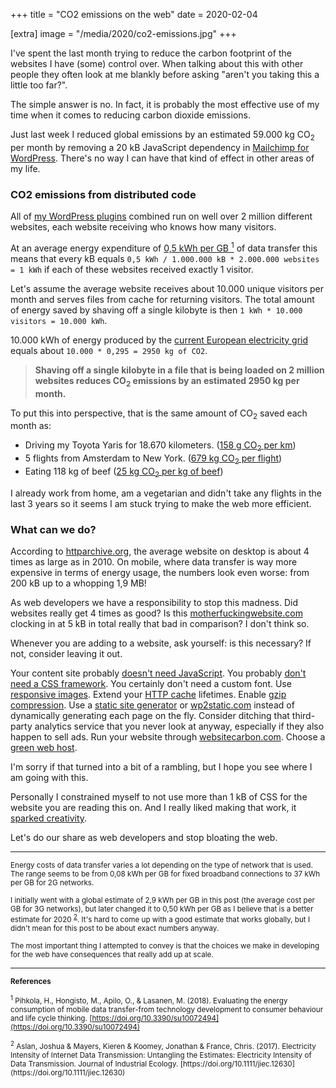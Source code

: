 +++
title = "CO2 emissions on the web"
date = 2020-02-04

[extra]
image = "/media/2020/co2-emissions.jpg"
+++

I've spent the last month trying to reduce the carbon footprint of the websites I have (some) control over. When talking about this with other people they often look at me blankly before asking "aren't you taking this a little too far?".

The simple answer is no. In fact, it is probably the most effective use of my time when it comes to reducing carbon dioxide emissions. 

Just last week I reduced global emissions by an estimated 59.000 kg CO<sub>2</sub> per month by removing a 20 kB JavaScript dependency in [Mailchimp for WordPress](https://www.mc4wp.com/). There's no way I can have that kind of effect in other areas of my life.


### CO2 emissions from distributed code

All of [my WordPress plugins](/wordpress-plugins/) combined run on well over 2 million different websites, each website receiving who knows how many visitors. 

At an average energy expenditure of [0,5 kWh per GB <sup>1</sup>](#f1) of data transfer this means that every kB equals `0,5 kWh / 1.000.000 kB * 2.000.000 websites = 1 kWh` if each of these websites received exactly 1 visitor.

Let's assume the average website receives about 10.000 unique visitors per month and serves files from cache for returning visitors. The total amount of energy saved by shaving off a single kilobyte is then `1 kWh * 10.000 visitors = 10.000 kWh`.

10.000 kWh of energy produced by the [current European electricity grid](https://www.eea.europa.eu/data-and-maps/indicators/overview-of-the-electricity-production-2/assessment-4) equals about `10.000 * 0,295 = 2950 kg of CO2`.

> **Shaving off a single kilobyte in a file that is being loaded on 2 million websites reduces CO<sub>2</sub> emissions by an estimated 2950 kg per month.**

To put this into perspective, that is the same amount of CO<sub>2</sub> saved each month as:

- Driving my Toyota Yaris for 18.670 kilometers. ([158 g CO<sub>2</sub> per km](https://car-emissions.com/cars/index/toyota%20yaris%201.3%20vvt-i%20tr/))
- 5 flights from Amsterdam to New York. ([679 kg CO<sub>2</sub> per flight](https://www.costtotravel.com/flight/from-new-york-to-amsterdam))
- Eating 118 kg of beef ([25 kg CO<sub>2</sub> per kg of beef](https://eprints.lancs.ac.uk/79432/4/1_s2.0_S0959652616303584_main.pdf))

I already work from home, am a vegetarian and didn't take any flights in the last 3 years so it seems I am stuck trying to make the web more efficient.

### What can we do?

According to [httparchive.org](https://httparchive.org/reports/page-weight?start=earliest&end=latest), the average website on desktop is about 4 times as large as in 2010. On mobile, where data transfer is way more expensive in terms of energy usage, the numbers look even worse: from 200 kB up to a whopping 1,9 MB!

As web developers we have a responsibility to stop this madness. Did websites really get 4 times as good? Is this [motherfuckingwebsite.com](https://motherfuckingwebsite.com/) clocking in at 5 kB in total really that bad in comparison? I don't think so.

Whenever you are adding to a website, ask yourself: is this necessary? If not, consider leaving it out. 

Your content site probably [doesn't need JavaScript](https://github.com/you-dont-need/You-Dont-Need-Javascript). You probably [don't need a CSS framework](https://hacks.mozilla.org/2016/04/you-might-not-need-a-css-framework/). You certainly don't need a custom font. Use [responsive images](https://developer.mozilla.org/en-US/docs/Learn/HTML/Multimedia_and_embedding/Responsive_images). Extend your [HTTP cache](https://developers.google.com/web/fundamentals/performance/optimizing-content-efficiency/http-caching) lifetimes. Enable [gzip compression](http://nginx.org/en/docs/http/ngx_http_gzip_module.html#example). Use a [static site generator](https://www.staticgen.com/) or [wp2static.com](https://wp2static.com/) instead of dynamically generating each page on the fly. Consider ditching that third-party analytics service that you never look at anyway, especially if they also happen to sell ads. Run your website through [websitecarbon.com](https://www.websitecarbon.com/). Choose a [green web host](https://www.thegreenwebfoundation.org/).

I'm sorry if that turned into a bit of a rambling, but I hope you see where I am going with this.

Personally I constrained myself to not use more than 1 kB of CSS for the website you are reading this on. And I really liked making that work, it [sparked creativity](https://www.inc.com/thomas-oppong/for-a-more-creative-brain-embrace-constraints.html).

Let's do our share as web developers and stop bloating the web. 

---

<small>
 Energy costs of data transfer varies a lot depending on the type of network that is used. The range seems to be from 0,08 kWh per GB for fixed broadband connections to 37 kWh per GB for 2G networks.</small>

<small>I initially went with a global estimate of 2,9 kWh per GB in this post (the average cost per GB for 3G networks), but later changed it to 0,50 kWh per GB as I believe that is a better estimate for 2020 <sup>[2](#f2)</sup>. It's hard to come up with a good estimate that works globally, but I didn't mean for this post to be about exact numbers anyway.</small>

<small>
The most important thing I attempted to convey is that the choices we make in developing for the web have consequences that really add up at scale.
</small>

---

<small>**References**</small>

<small>
</small>

<small><sup id="f1">1</sup> Pihkola, H., Hongisto, M., Apilo, O., & Lasanen, M. (2018). Evaluating the energy consumption of mobile data transfer-from technology development to consumer behaviour and life cycle thinking. [https://doi.org/10.3390/su10072494](https://doi.org/10.3390/su10072494)
</small>

<small>
	<sup id="f2">2</sup>
	Aslan, Joshua & Mayers, Kieren & Koomey, Jonathan & France, Chris. (2017). Electricity Intensity of Internet Data Transmission: Untangling the Estimates: Electricity Intensity of Data Transmission. Journal of Industrial Ecology. [https://doi.org/10.1111/jiec.12630](https://doi.org/10.1111/jiec.12630) 
</small>
